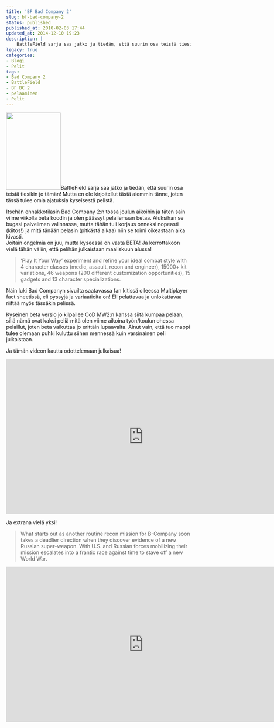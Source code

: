 ```yaml
---
title: 'BF Bad Company 2'
slug: bf-bad-company-2
status: published
published_at: 2010-02-03 17:44
updated_at: 2014-12-10 19:23
description: |
    BattleField sarja saa jatko ja tiedän, että suurin osa teistä tiesikin jo tämän! Mutta en ole kirjoitellut tästä aiemmin tänne, joten tässä tulee omia ajatuksia kyseisestä pelistä. Itsehän ennakkotilasin Bad Company 2:n tossa joulun aikoihin ja täten sain viime viikolla beta koodin ja olen päässyt pelailemaan betaa. Aluksihan se bugasi palvelimen valinnassa, mutta tähän tuli… Jatka lukemista BF Bad Company 2
legacy: true
categories:
- Blogi
- Pelit
tags:
- Bad Company 2
- BattleField
- BF BC 2
- pelaaminen
- Pelit
---
```


<p><img loading="lazy" decoding="async" class="size-medium wp-image-840 alignright" title="BFBC2pcPFTstd" src="https://cdn.markokaartinen.net/uploads/2010/02/BFBC2pcPFTstd-213x300.jpg" alt="" width="149" height="210" />BattleField sarja saa jatko ja tiedän, että suurin osa teistä tiesikin jo tämän! Mutta en ole kirjoitellut tästä aiemmin tänne, joten tässä tulee omia ajatuksia kyseisestä pelistä.</p>
<p>Itsehän ennakkotilasin Bad Company 2:n tossa joulun aikoihin ja täten sain viime viikolla beta koodin ja olen päässyt pelailemaan betaa. Aluksihan se bugasi palvelimen valinnassa, mutta tähän tuli korjaus onneksi nopeasti (kiitos!) ja mitä tänään pelasin (pitkästä aikaa) niin se toimi oikeastaan aika kivasti.<br />
Joitain ongelmia on juu, mutta kyseessä on vasta BETA! Ja kerrottakoon vielä tähän väliin, että pelihän julkaistaan maaliskuun alussa!</p>
<blockquote><p>‘Play It Your Way’ experiment and refine your ideal combat style with 4 character classes (medic, assault, recon and engineer), 15000+ kit variations, 46 weapons (200 different customization opportunities), 15 gadgets and 13 character specializations.</p></blockquote>
<p>Näin luki Bad Companyn sivuilta saatavassa fan kitissä olleessa Multiplayer fact sheetissä, eli pyssyjä ja variaatioita on! Eli pelattavaa ja unlokattavaa riittää myös tässäkin pelissä.</p>
<p>Kyseinen beta versio jo kilpailee CoD MW2:n kanssa siitä kumpaa pelaan, sillä nämä ovat kaksi peliä mitä olen viime aikoina työn/koulun ohessa pelaillut, joten beta vaikuttaa jo erittäin lupaavalta. Ainut vain, että tuo mappi tulee olemaan puhki kuluttu siihen mennessä kuin varsinainen peli julkaistaan.</p>
<p>Ja tämän videon kautta odottelemaan julkaisua!</p>
<p><iframe loading="lazy" title="Battlefield Bad Company 2: Port Valdez Demo Gameplay" width="750" height="422" src="https://www.youtube.com/embed/2WOO97Lc6pI?feature=oembed" frameborder="0" allow="accelerometer; autoplay; clipboard-write; encrypted-media; gyroscope; picture-in-picture" allowfullscreen></iframe></p>
<p>Ja extrana vielä yksi!</p>
<blockquote><p>What starts out as another routine recon mission for B-Company soon takes a deadlier direction when they discover evidence of a new Russian super-weapon. With U.S. and Russian forces mobilizing their mission escalates into a frantic race against time to stave off a new World War.</p></blockquote>
<p><iframe loading="lazy" title="Battlefield: Bad Company™ 2 Campaign Reveal Trailer" width="750" height="422" src="https://www.youtube.com/embed/eF2PHq89b1s?feature=oembed" frameborder="0" allow="accelerometer; autoplay; clipboard-write; encrypted-media; gyroscope; picture-in-picture" allowfullscreen></iframe></p>